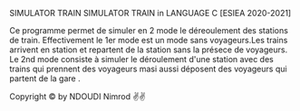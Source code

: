 SIMULATOR TRAIN
SIMULATOR TRAIN in LANGUAGE C [ESIEA 2020-2021]

Ce programme permet de simuler en 2 mode le déreoulement des stations de train. Effectivement le 1er mode est un mode sans voyageurs.Les trains arrivent en station et repartent de la station sans la présece de voyageurs. Le 2nd mode consiste à simuler le déroulement d'une station avec des trains qui prennent des voyageurs masi aussi déposent des voyageurs qui partent de la gare .

Copyright © by NDOUDI Nimrod ✌️✌️
